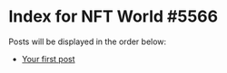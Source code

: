 # Index for NFT World #5566
Posts will be displayed in the order below:

- [Your first post](./001-first.md)

